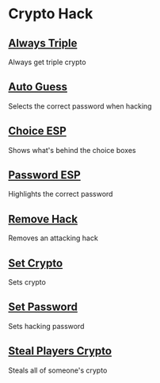 # Crypto Hack

## [Always Triple](alwaysTriple.js)
Always get triple crypto

## [Auto Guess](autoGuess.js)
Selects the correct password when hacking

## [Choice ESP](choiceESP.js)
Shows what's behind the choice boxes

## [Password ESP](passwordESP.js)
Highlights the correct password

## [Remove Hack](removeHack.js)
Removes an attacking hack

## [Set Crypto](setCrypto.js)
Sets crypto

## [Set Password](setPassword.js)
Sets hacking password

## [Steal Players Crypto](stealPlayersCrypto.js)
Steals all of someone's crypto
